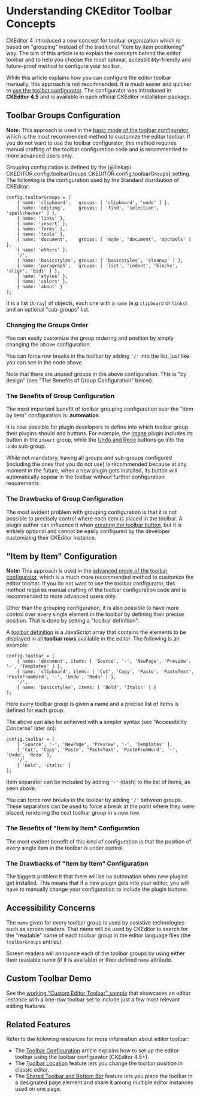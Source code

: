 # Understanding CKEditor Toolbar Concepts

CKEditor 4 introduced a new concept for toolbar organization which is based on "grouping" instead of the traditional "item by item positioning" way. The aim of this article is to explain the concepts behind the editor toolbar and to help you choose the most optimal, accessibility-friendly and future-proof method to configure your toolbar.

<p class="tip">
	While this article explains how you can configure the editor toolbar manually, this approach is not recommended. It is much easier and quicker to <a href="#!/guide/dev_toolbar">use the toolbar configurator</a>. The configurator was introduced in <strong>CKEditor 4.5</strong> and is available in each official CKEditor installation package. 
</p>

## Toolbar Groups Configuration

**Note:** This approach is used in the [basic mode of the toolbar configurator](#!/guide/dev_toolbar-section-basic-toolbar-configurator), which is the most recommended method to customize the editor toolbar. If you do not want to use the toolbar configurator, this method requires manual crafting of the toolbar configuration code and is recommended to more advanced users only.

Grouping configuration is defined by the {@linkapi CKEDITOR.config.toolbarGroups CKEDITOR.config.toolbarGroups} setting. The following is the configuration used by the Standard distribution of CKEditor:

	config.toolbarGroups = [
		{ name: 'clipboard',   groups: [ 'clipboard', 'undo' ] },
		{ name: 'editing',     groups: [ 'find', 'selection', 'spellchecker' ] },
		{ name: 'links' },
		{ name: 'insert' },
		{ name: 'forms' },
		{ name: 'tools' },
		{ name: 'document',	   groups: [ 'mode', 'document', 'doctools' ] },
		{ name: 'others' },
		'/',
		{ name: 'basicstyles', groups: [ 'basicstyles', 'cleanup' ] },
		{ name: 'paragraph',   groups: [ 'list', 'indent', 'blocks', 'align', 'bidi' ] },
		{ name: 'styles' },
		{ name: 'colors' },
		{ name: 'about' }
	];

It is a list (`Array`) of objects, each one with a `name` (e.g `clipboard` or `links`) and an optional "sub-groups" list.

### Changing the Groups Order

You can easily customize the group ordering and position by simply changing the above configuration.

You can force row breaks in the toolbar by adding `'/'` into the list, just like you can see in the code above.

Note that there are unused groups in the above configuration. This is "by design" (see "The Benefits of Group Configuration" below).

### The Benefits of Group Configuration

The most important benefit of toolbar grouping configuration over the "item by item" configuration is: **automation**.

It is now possible for plugin developers to define into which toolbar group their plugins should add buttons. For example, the [Image](https://ckeditor.com/cke4/addon/image) plugin includes its button in the `insert` group, while the [Undo and Redo](https://ckeditor.com/cke4/addon/undo) buttons go into the `undo` sub-group.

While not mandatory, having all groups and sub-groups configured (including the ones that you do not use) is recommended because at any moment in the future, when a new plugin gets installed, its button will automatically appear in the toolbar without further configuration requirements.

### The Drawbacks of Group Configuration

The most evident problem with grouping configuration is that it is not possible to precisely control where each item is placed in the toolbar. A plugin author can influence it when [creating the toolbar button](#!/api/CKEDITOR.ui-method-addButton), but it is entirely optional and cannot be easily configured by the developer customizing their CKEditor instance.

## "Item by Item" Configuration

**Note:** This approach is used in the [advanced mode of the toolbar configurator](#!/guide/dev_toolbar-section-advanced-toolbar-configurator), which is a much more recommended method to customize the editor toolbar. If you do not want to use the toolbar configurator, this method requires manual crafting of the toolbar configuration code and is recommended to more advanced users only.

Other than the grouping configuration, it is also possible to have more control over every single element in the toolbar by defining their precise position. That is done by setting a "toolbar definition".

A [toolbar definition](#!/api/CKEDITOR.config-cfg-toolbar) is a JavaScript array that contains the elements to
be displayed in all **toolbar rows** available in the editor. The following is an example:

	config.toolbar = [
		{ name: 'document', items: [ 'Source', '-', 'NewPage', 'Preview', '-', 'Templates' ] },
		{ name: 'clipboard', items: [ 'Cut', 'Copy', 'Paste', 'PasteText', 'PasteFromWord', '-', 'Undo', 'Redo' ] },
		'/',
		{ name: 'basicstyles', items: [ 'Bold', 'Italic' ] }
	];

Here every toolbar group is given a name and a precise list of items is defined for each group.

The above can also be achieved with a simpler syntax (see "Accessibility Concerns" later on):

	config.toolbar = [
		[ 'Source', '-', 'NewPage', 'Preview', '-', 'Templates' ],
		[ 'Cut', 'Copy', 'Paste', 'PasteText', 'PasteFromWord', '-', 'Undo', 'Redo' ],
		'/',
		[ 'Bold', 'Italic' ]
	];

Item separator can be included by adding `'-'` (dash) to the list of items, as seen above.

You can force row breaks in the toolbar by adding `'/'` between groups. These separators can be used to force a
break at the point where they were placed, rendering the next toolbar group in a new row.

### The Benefits of "Item by Item" Configuration

The most evident benefit of this kind of configuration is that the position of every single item in the toolbar is under control.

### The Drawbacks of "Item by Item" Configuration

The biggest problem it that there will be no automation when new plugins get installed. This means that if a new plugin gets into your editor, you will have to manually change your configuration to include the plugin buttons.

## Accessibility Concerns

The `name` given for every toolbar group is used by assistive technologies such as screen
readers. That name will be used by CKEditor to search for the "readable" name of each toolbar group in the editor language files (the `toolbarGroups` entries).

Screen readers will announce each of the toolbar groups by using either their readable name (if it is available) or their defined `name` attribute.

## Custom Toolbar Demo 

See the [working "Custom Editor Toolbar" sample](https://sdk.ckeditor.com/samples/toolbar.html) that showcases an editor instance with a one-row toolbar set to include just a few most relevant editing features.

## Related Features

Refer to the following resources for more information about editor toolbar:

 * The [Toolbar Configuration](#!/guide/dev_toolbar) article explains how to set up the editor toolbar using the toolbar configurator (CKEditor 4.5+).
 * The [Toolbar Location](#!/guide/dev_toolbarlocation) feature lets you change the toolbar position in classic editor.
 * The [Shared Toolbar and Bottom Bar](#!/guide/dev_sharedspace) feature lets you place the toolbar in a designated page element and share it among multiple editor instances used on one page.

